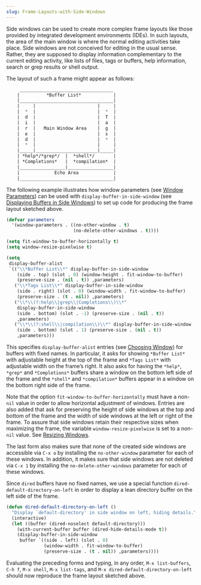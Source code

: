 ```yaml
---
slug: Frame-Layouts-with-Side-Windows
---
```


Side windows can be used to create more complex frame layouts like those provided by integrated development environments (IDEs). In such layouts, the area of the main window is where the normal editing activities take place. Side windows are not conceived for editing in the usual sense. Rather, they are supposed to display information complementary to the current editing activity, like lists of files, tags or buffers, help information, search or grep results or shell output.

The layout of such a frame might appear as follows:

```lisp
     ___________________________________
    |          *Buffer List*            |
    |___________________________________|
    |     |                       |     |
    |  *  |                       |  *  |
    |  d  |                       |  T  |
    |  i  |                       |  a  |
    |  r  |   Main Window Area    |  g  |
    |  e  |                       |  s  |
    |  d  |                       |  *  |
    |  *  |                       |     |
    |_____|_______________________|_____|
    | *help*/*grep*/  |  *shell*/       |
    | *Completions*   |  *compilation*  |
    |_________________|_________________|
    |             Echo Area             |
    |___________________________________|
```

The following example illustrates how window parameters (see [Window Parameters](Window-Parameters)) can be used with `display-buffer-in-side-window` (see [Displaying Buffers in Side Windows](Displaying-Buffers-in-Side-Windows)) to set up code for producing the frame layout sketched above.

```lisp
(defvar parameters
  '(window-parameters . ((no-other-window . t)
                         (no-delete-other-windows . t))))

(setq fit-window-to-buffer-horizontally t)
(setq window-resize-pixelwise t)

(setq
 display-buffer-alist
 `(("\\*Buffer List\\*" display-buffer-in-side-window
    (side . top) (slot . 0) (window-height . fit-window-to-buffer)
    (preserve-size . (nil . t)) ,parameters)
   ("\\*Tags List\\*" display-buffer-in-side-window
    (side . right) (slot . 0) (window-width . fit-window-to-buffer)
    (preserve-size . (t . nil)) ,parameters)
   ("\\*\\(?:help\\|grep\\|Completions\\)\\*"
    display-buffer-in-side-window
    (side . bottom) (slot . -1) (preserve-size . (nil . t))
    ,parameters)
   ("\\*\\(?:shell\\|compilation\\)\\*" display-buffer-in-side-window
    (side . bottom) (slot . 1) (preserve-size . (nil . t))
    ,parameters)))
```

This specifies `display-buffer-alist` entries (see [Choosing Window](Choosing-Window)) for buffers with fixed names. In particular, it asks for showing `*Buffer List*` with adjustable height at the top of the frame and `*Tags List*` with adjustable width on the frame’s right. It also asks for having the `*help*`, `*grep*` and `*Completions*` buffers share a window on the bottom left side of the frame and the `*shell*` and `*compilation*` buffers appear in a window on the bottom right side of the frame.

Note that the option `fit-window-to-buffer-horizontally` must have a non-`nil` value in order to allow horizontal adjustment of windows. Entries are also added that ask for preserving the height of side windows at the top and bottom of the frame and the width of side windows at the left or right of the frame. To assure that side windows retain their respective sizes when maximizing the frame, the variable `window-resize-pixelwise` is set to a non-`nil` value. See [Resizing Windows](Resizing-Windows).

The last form also makes sure that none of the created side windows are accessible via `C-x o`<!-- /@w --> by installing the `no-other-window` parameter for each of these windows. In addition, it makes sure that side windows are not deleted via `C-x 1`<!-- /@w --> by installing the `no-delete-other-windows` parameter for each of these windows.

Since `dired` buffers have no fixed names, we use a special function `dired-default-directory-on-left` in order to display a lean directory buffer on the left side of the frame.

```lisp
(defun dired-default-directory-on-left ()
  "Display `default-directory' in side window on left, hiding details."
  (interactive)
  (let ((buffer (dired-noselect default-directory)))
    (with-current-buffer buffer (dired-hide-details-mode t))
    (display-buffer-in-side-window
     buffer `((side . left) (slot . 0)
              (window-width . fit-window-to-buffer)
              (preserve-size . (t . nil)) ,parameters))))
```

Evaluating the preceding forms and typing, in any order, `M-x list-buffers`<!-- /@w -->, `C-h f`, `M-x shell`, `M-x list-tags`<!-- /@w -->, and `M-x dired-default-directory-on-left` should now reproduce the frame layout sketched above.
